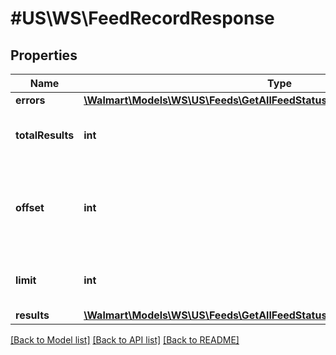 # #US\WS\FeedRecordResponse

## Properties

Name | Type | Description | Notes
------------ | ------------- | ------------- | -------------
**errors** | [**\Walmart\Models\WS\US\Feeds\GetAllFeedStatuses200ResponseErrorsInner[]**](GetAllFeedStatuses200ResponseErrorsInner.md) |  | [optional]
**totalResults** | **int** | Total number of feeds returned | [optional]
**offset** | **int** | The object response to the starting number, where 0 is the first available | [optional]
**limit** | **int** | The number of items to be returned | [optional]
**results** | [**\Walmart\Models\WS\US\Feeds\GetAllFeedStatuses200ResponseResultsInner[]**](GetAllFeedStatuses200ResponseResultsInner.md) |  | [optional]


[[Back to Model list]](../) [[Back to API list]](../../Api/US/WS) [[Back to README]](../../README.md)

